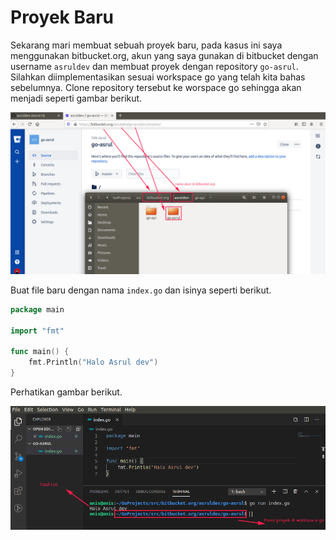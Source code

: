 # Proyek Baru

Sekarang mari membuat sebuah proyek baru, pada kasus ini saya menggunakan bitbucket.org, akun yang saya gunakan di bitbucket dengan username `asruldev` dan membuat proyek dengan repository `go-asrul`. Silahkan diimplementasikan sesuai workspace go yang telah kita bahas sebelumnya. Clone repository tersebut ke worspace go sehingga akan menjadi seperti gambar berikut.

![New Project](./new-project.png)

Buat file baru dengan nama `index.go` dan isinya seperti berikut.

```go
package main

import "fmt"

func main() {
	fmt.Println("Halo Asrul dev")
}
```
Perhatikan gambar berikut.

![Hasil Run](./hasil-run.png)